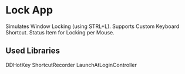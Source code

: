 # Lock App
Simulates Window Locking (using STRL+L). Supports Custom Keyboard Shortcut. Status Item for Locking per Mouse.

## Used Libraries
DDHotKey
ShortcutRecorder
LaunchAtLoginController


